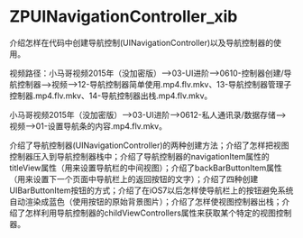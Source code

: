 # ZPUINavigationController_xib
介绍怎样在代码中创建导航控制(UINavigationController)以及导航控制器的使用。

视频路径：小马哥视频2015年（没加密版）——>03-UI进阶——>0610-控制器创建/导航控制器——>视频——>12-导航控制器简单使用.mp4.flv.mkv、13-导航控制器管理子控制器.mp4.flv.mkv、14-导航控制器出栈.mp4.flv.mkv。

小马哥视频2015年（没加密版）——>03-UI进阶——>0612-私人通讯录/数据存储——>视频——>01-设置导航条的内容.mp4.flv.mkv。

介绍了导航控制器(UINavigationController)的两种创建方法；介绍了怎样把视图控制器压入到导航控制器栈中；介绍了导航控制器的navigationItem属性的titleView属性（用来设置导航栏的中间视图）；介绍了backBarButtonItem属性（用来设置下一个页面中导航栏上的返回按钮的文字）；介绍了四种创建UIBarButtonItem按钮的方式；介绍了在iOS7以后怎样使导航栏上的按钮避免系统自动渲染成蓝色（使用按钮的原始背景图片）；介绍了怎样使视图控制器出栈；介绍了怎样利用导航控制器的childViewControllers属性来获取某个特定的视图控制器。
